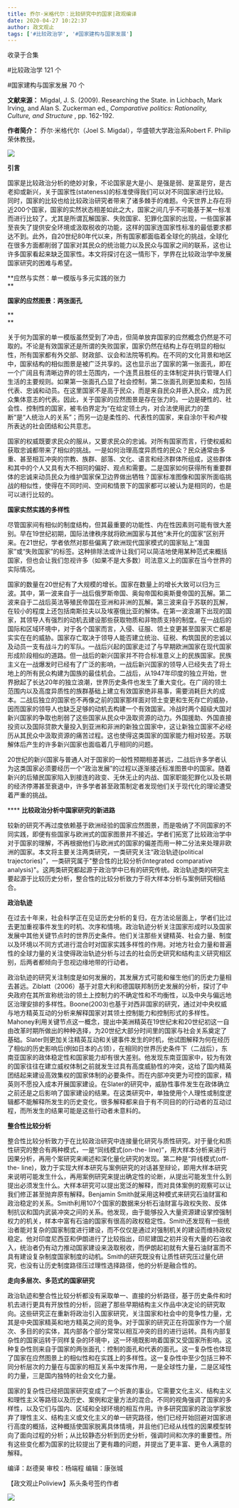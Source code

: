 ```yaml
---
title: 乔尔·米格代尔：比较研究中的国家|政观编译
date: 2020-04-27 10:22:37
author: 政文观止
tags: ['#比较政治学', '#国家建构与国家发展']
---
```



收录于合集

#比较政治学 121 个

#国家建构与国家发展 70 个

**文献来源：** Migdal, J. S. (2009). Researching the State. in Lichbach, Mark
Irving, and Alan S. Zuckerman ed., _Comparative politics: Rationality,
Culture, and Structure_ , pp. 162-192.  

  

 **作者简介：** 乔尔·米格代尔（Joel S. Migdal），华盛顿大学政治系Robert F. Philip荣休教授。

  

![](/images/312/2.png)  
  

  

  

  

 **引言**

  

国家是比较政治分析的绝妙对象，不论国家是大是小、是强是弱、是富是穷，是古老抑或新兴，关于国家性(stateness)的标准使得我们可以对不同国家进行比较。同时，国家的比较也给比较政治研究者带来了诸多棘手的难题。今天世界上存在将近200个国家，国家的实然状态相差如此之大，国家之间几乎不可能基于某一标准而进行比较了。尤其是所谓瓦解国家、失败国家、犯罪化国家的出现，一些国家甚至丧失了提供安全环境或汲取税收的功能，这样的国家连国家性标准的最低要求都达不到。此外，自20世纪80年代以来，所有国家都面临着全球化的挑战，全球化在很多方面都削弱了国家对其民众的统治能力以及民众与国家之间的联系，这也让许多国家看起来缺乏国家性。本文将探讨在这一情形下，学界在比较政治学中发展国家研究的困难与希望。

  

  

 **应然与实然：单一模版与多元实践的张力  
**

  

 **国家的应然图景：两张面孔**

 **  
**

关于何为国家的单一模版虽然受到了冲击，但简单放弃国家的应然概念仍然是不可取的。不论是有效国家还是所谓的失败国家，国家仍然在结构上存在明显的相似性，所有国家都有外交部、财政部、议会和法院等机构。在不同的文化背景和地区中，国家结构的相似图景是被广泛共享的。这也显示出了国家的第一张面孔，即在一个广阔且有清晰边界的领土范围内，一个连贯且胜任的主体制定并执行管理人们生活的主要规则。如果第一张面孔凸显了社会控制，第二张面孔则更加柔和，包括代表、忠诚和动员。在这里国家不是高于民众，而是来自民众并嵌入民众，成为民众集体意志的代表。因此，关于国家的应然图景是存在张力的。一边是硬性的、社会性、控制性的国家，被韦伯界定为“在给定领土内，对合法使用武力的垄断“是“人统治人的关系”；而另一边是柔性的、代表性的国家，来自涂尔干和卢梭所表达的社会团结和公共意志。

  

国家的权威既要求民众的服从，又要求民众的忠诚。对所有国家而言，行使权威和获取忠诚都带来了相似的挑战。一是如何治理高度异质性的民众？民众通常由多重、甚至相互冲突的宗教、族群、部落、文化、语言和经济群体所组成，这些群体和其中的个人又具有大不相同的偏好、观点和需要。二是国家如何获得所有重要群体的忠诚来动员民众为维护国家保卫边界做出牺牲？国家标准图像和国家所面临挑战的相似性，使得在不同时间、空间和情景下的国家都可以被认为是相同的，也是可以进行比较的。

  

 **国家实然实践的多样性**

  

尽管国家间有相似的制度结构，但其最重要的功能性、内在性因素则可能有很大差别。早在19世纪初期，国际法律秩序就将欧洲国家与其他“未开化的国家”区别开来。在21世纪，学者依然对那些偏离了欧洲现代国家模式的国家贴上“准国家”或“失败国家”的标签。这种排除法或许让我们可以简洁地使用某种范式来概括国家，但也会让我们忽视许多（如果不是大多数）司法意义上的国家在当今世界的实际情况。

  

国家的数量在20世纪有了大规模的增长。国家在数量上的增长大致可以归为三波。其中，第一波来自于一战后俄罗斯帝国、奥匈帝国和奥斯曼帝国的瓦解。第二波来自于二战后英法等殖民帝国在亚洲和非洲的瓦解。第三波来自于苏联的瓦解，在较小的程度上还包括南斯拉夫以及埃塞俄比亚的解体。在第一波浪潮下出现的国家，其领导人有强烈的动机去建设那些获取物质和非物质支持的制度。在一战后的国际和区域环境中，对于各个国家而言，入侵、征服、领土变更甚至国家灭亡都是实实在在的威胁。国家存亡取决于领导人能否建立统治、征税、构筑国民的忠诚以及动员一支有战斗力的军队。一战后兴起的国家走过了与早期欧洲国家在现代国家形成阶段相似的道路。但一战后的新兴国家并不符合标准意义上的民族国家。民族主义在一战爆发时已经有了广泛的影响，一战后新兴国家的领导人已经失去了将土地上的所有民众构建为国族的最佳机会。二战后，从1947年印度的独立开始，世界掀起了长达20年的独立浪潮，世界历史条件也发生了重大变化。在广阔的领土范围内以及高度异质性的族群基础上建立有效国家绝非易事，需要消耗巨大的成本。二战后独立的国家也不再像之前的国家那样面对领土变更和生死存亡的威胁，因而国家的领导人也缺乏足够的动机去构建一个有效国家。冷战时两个超级大国对新兴国家的争取也削弱了这些国家从民众中汲取资源的动力。外国援助、外国直接投资以及国际贷款大量投入到亚洲和非洲的新独立国家中，这让新独立国家不必经历从其民众中汲取资源的痛苦过程。这也使得这类国家的国家能力相对较差。苏联解体后产生的许多新兴国家也面临着几乎相同的问题。

  

20世纪的新兴国家与普通人对于国家的一般性预期相差甚远，二战后许多学者认为这类国家必须要经历一个“政治发展”的过程以逐渐接近标准图景中的国家。随着新兴的后殖民国家陷入到接连的政变、无休无止的内战、国家职能犯罪化以及长期的经济停滞甚至衰退中，许多学者甚至政策制定者发现他们关于现代化的理论遭受着严重的挑战。

  

  

 **** **比较政治分析中国家研究的新进路**

  

较新的研究不再过度依赖基于欧洲经验的国家应然图景，而是吸纳了不同国家的不同实践，即便有些国家与欧洲式的国家图景并不接近。学者们拓宽了比较政治学中对于国家的理解，不再根据他们与欧洲式的国家的偏差而用一种二分法来处理非欧洲的国家。本文将主要关注两类研究，一类研究关注“政治轨迹(political
trajectories)”，一类研究属于"整合性的比较分析(Integrated comparative
analysis)"。这两类研究都起源于政治学中已有的研究传统。政治轨迹类的研究主要起源于比较历史分析，整合性的比较分析致力于将大样本分析与案例研究相结合。  

  

 **政治轨迹**

  

在过去十年来，社会科学正在见证历史分析的复归，在方法论层面上，学者们比过去更加重视事件发生的时机、次序和情境。政治轨迹分析关注国家形成时以及国家发展中其他关键节点时的世界历史条件。他们关注那些关键精英、社会力量、制度以及环境以不同方式进行混合时对国家实践多样性的作用。对地方社会力量和普遍性的全球力量的关注使得政治轨迹分析与过去的社会历史研究和结构主义研究相区别，后两者都倾向于忽视边缘地带的行动者。

  

政治轨迹的研究关注制度是如何发展的，其发展方式可能和催生他们的历史力量相去甚远。Ziblatt（2006）基于对意大利和德国联邦制历史发展的分析，探讨了中央政府在其所宣称统治的领土上控制力的不确定性和不均衡性，以及中央与偏远地区治理安排的多样性。Boone(2003)也基于对西非国家的研究，通过对中央权威与地方精英互动的分析来解释国家对其领土控制能力和控制形式的多样性。Mahoney利用关键节点这一概念，提出中美洲精英在19世纪末和20世纪初这一自由改革时期所做出的种种选择，为20世纪大部分时间里的国家与社会关系奠定了基础。Slater则更加关注精英互动和关键事件发生的时机，他试图解释为何在经历了相似的历史影响后(例如日本的占领），在相同的世界历史条件下（二战后），东南亚国家的政体稳定性和国家能力却有很大差别。他发现东南亚国家中，较为有效的国家往往在建立威权体制之前就发生过具有高度威胁性的冲突，这给了国内精英团结起来建设高效集权的国家体制的必要条件。而在内部冲突更为可控的国家，精英则不愿投入成本开展国家建设。在Slater的研究中，威胁性事件发生在政体确立之前还是之后影响了国家建设的结果。在这类研究中，单独使用个人理性或制度逻辑都不能解释所发生的历史变化，很多解释都来自于有不同目的的行动者的互动过程，而所发生的结果可能是这些行动者未意料的。

  

 **整合性比较分析**

  

整合性比较分析致力于在比较政治研究中连接量化研究与质性研究。对于量化和质性研究的整合有两种模式，一是“同线模式(on-the-
line)”，用大样本分析来进行因果分析，再用个案研究来阐述和深化量化研究的发现。第二种是“异线模式(off-the-
line)，致力于实现大样本研究与案例研究的对话甚至辩论，即用大样本研究来说明可能发生什么，再用案例研究来提出确定性的论断，从提出可能发生什么到提出必须发生什么。大样本研究可以提出宽泛的解释，而对具体案例的观察可以让我们修正甚至抛弃原有解释。Benjamin
Smith就采用这种模式来研究石油财富和政治稳定的关系。Smith利用107个国家的数据来分析石油财富与政权失败、反体制抗议和国内武装冲突之间的关系。他发现，由于能够投入大量资源建设掌控强制权力的机关，样本中富有石油的国家有很高的政权稳定性。Smith还发现有一些统治者能对复杂的国家制度进行建设，而不仅仅是通过对强制机关的建设而维持政权稳定。他对印度尼西亚和伊朗进行了比较指出，印尼建国之初并没有大量的石油收入，统治者仍有动力推动国家建设来汲取税收，而伊朗起初就有大量石油财富而不具有建设复杂制度国家制度的动机。Smith的研究既没有让质性研究压过量化研究，也没有让历史制度路径压过理性选择路径，他的分析是融合性的。

  

  

 **走向多层次、多范式的国家研究**

  

政治轨迹和整合性比较分析都没有采取单一、直接的分析路径，基于历史条件和时机去进行更具有开放性的分析，回避了那些早期结构主义作品中决定论的研究取向。这些研究正在重新将政治引入国家研究，关注国家和社会中的竞争性力量，尤其是中央国家精英和地方精英之间的竞争。对于国家的研究正在将国家作为一个层次、多目的的实体，其内部各个部分常常以相互冲突的目的进行运转。具有内部复杂性的国家运转于同样复杂的环境中，这一环境既影响着国家又受国家所影响。这种复杂性则来自于国家的两张面孔：控制的面孔和代表的面孔。这一复杂性也体现了国家在应然图景上的相似性和在实践上的多样性。这一复杂性中至少包括三种不同分析层次的力量在与国家的相互关系中发挥作用，一是全球性力量，二是区域性的力量，三是国内独特的社会文化力量。

  

国家的复杂性已经把国家研究变成了一个折衷的事业。它需要文化主义、结构主义和理性主义等路径以及历史、案例和定量方法的混合。不同的视角强调了国家的多样性，以及它们与国内、区域和全球环境的相互作用。许多研究国家的政治学家放弃了理性主义、结构主义或文化主义的单一研究路径，他们已经开始回避对国家进行高度的概括，这种概括使国家脱离具体情境，并且他们已经从线性的因果模型转向了面向过程的分析；从比较静态分析到历史分析，强调时间和次序的重要性。所有这些变化都为国家的比较提出了更有趣的问题，并提出了更丰富、更令人满意的解释。

  

编译：赵德昊 审校：杨端程 编辑：康张城

【政文观止Poliview】系头条号签约作者

  

![](/images/312/3.jpeg)

  

